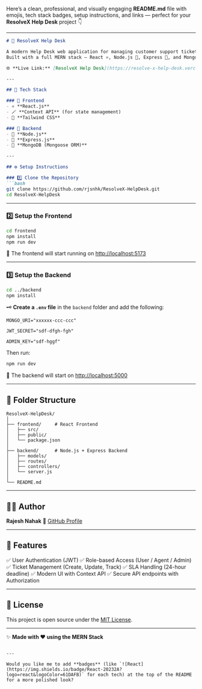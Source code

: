 Here’s a clean, professional, and visually engaging **README.md** file with emojis, tech stack badges, setup instructions, and links — perfect for your **ResolveX Help Desk** project 👇

---

````md
# 🧩 ResolveX Help Desk

A modern Help Desk web application for managing customer support tickets efficiently.  
Built with a full MERN stack — React ⚛️, Node.js 🚀, Express 🧠, and MongoDB 🍃.

🌐 **Live Link:** [ResolveX Help Desk](https://resolve-x-help-desk.vercel.app/)

---

## 🚀 Tech Stack

### 🎨 Frontend
- ⚛️ **React.js**
- 🪄 **Context API** (for state management)
- 💅 **Tailwind CSS**

### 🧠 Backend
- 🧾 **Node.js**
- 🧩 **Express.js**
- 🍃 **MongoDB (Mongoose ORM)**

---

## ⚙️ Setup Instructions

### 1️⃣ Clone the Repository
```bash
git clone https://github.com/rjsnhk/ResolveX-HelpDesk.git
cd ResolveX-HelpDesk
````

---

### 2️⃣ Setup the Frontend

```bash
cd frontend
npm install
npm run dev
```

🧭 The frontend will start running on [http://localhost:5173](http://localhost:5173)

---

### 3️⃣ Setup the Backend

```bash
cd ../backend
npm install
```

🗝️ **Create a `.env` file** in the `backend` folder and add the following:

```env
MONGO_URI="xxxxxx-ccc-ccc"

JWT_SECRET="sdf-dfgh-fgh"

ADMIN_KEY="sdf-hggf"
```

Then run:

```bash
npm run dev
```

🧭 The backend will start on [http://localhost:5000](http://localhost:5000)

---

## 📁 Folder Structure

```
ResolveX-HelpDesk/
│
├── frontend/     # React Frontend
│   ├── src/
│   ├── public/
│   └── package.json
│
├── backend/      # Node.js + Express Backend
│   ├── models/
│   ├── routes/
│   ├── controllers/
│   └── server.js
│
└── README.md
```

---

## 🧑‍💻 Author

**Rajesh Nahak**
🔗 [GitHub Profile](https://github.com/rjsnhk)

---

## 🏁 Features

✅ User Authentication (JWT)
✅ Role-based Access (User / Agent / Admin)
✅ Ticket Management (Create, Update, Track)
✅ SLA Handling (24-hour deadline)
✅ Modern UI with Context API
✅ Secure API endpoints with Authorization

---

## 📜 License

This project is open source under the [MIT License](LICENSE).

---

✨ **Made with ❤️ using the MERN Stack**

```

---

Would you like me to add **badges** (like `![React](https://img.shields.io/badge/React-20232A?logo=react&logoColor=61DAFB)` for each tech) at the top of the README for a more polished look?
```

